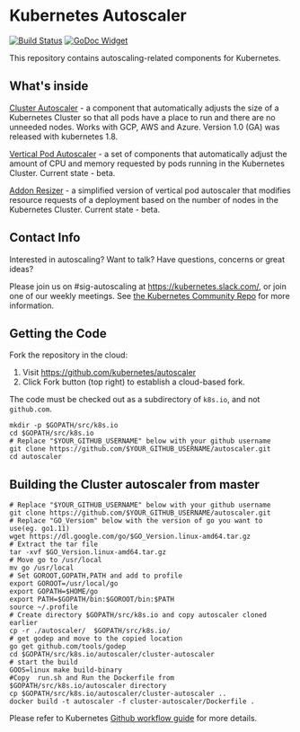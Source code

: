 # Kubernetes Autoscaler

[![Build Status](https://travis-ci.org/kubernetes/autoscaler.svg?branch=master)](https://travis-ci.org/kubernetes/autoscaler) [![GoDoc Widget]][GoDoc]

This repository contains autoscaling-related components for Kubernetes.

## What's inside

[Cluster Autoscaler](https://github.com/kubernetes/autoscaler/tree/master/cluster-autoscaler) - a component that automatically adjusts the size of a Kubernetes
Cluster so that all pods have a place to run and there are no unneeded nodes. Works with GCP, AWS and Azure. Version 1.0 (GA) was released with kubernetes 1.8.

[Vertical Pod Autoscaler](https://github.com/kubernetes/autoscaler/tree/master/vertical-pod-autoscaler) - a set of components that automatically adjust the
amount of CPU and memory requested by pods running in the Kubernetes Cluster. Current state - beta.

[Addon Resizer](https://github.com/kubernetes/autoscaler/tree/master/addon-resizer) - a simplified version of vertical pod autoscaler that modifies
resource requests of a deployment based on the number of nodes in the Kubernetes Cluster. Current state - beta.

## Contact Info

Interested in autoscaling? Want to talk? Have questions, concerns or great ideas?

Please join us on #sig-autoscaling at https://kubernetes.slack.com/, or join one
of our weekly meetings.  See [the Kubernetes Community Repo](https://github.com/kubernetes/community/blob/master/sig-autoscaling/README.md) for more information.

## Getting the Code

Fork the repository in the cloud:
1. Visit https://github.com/kubernetes/autoscaler
2. Click Fork button (top right) to establish a cloud-based fork.

The code must be checked out as a subdirectory of `k8s.io`, and not `github.com`.

```shell
mkdir -p $GOPATH/src/k8s.io
cd $GOPATH/src/k8s.io
# Replace "$YOUR_GITHUB_USERNAME" below with your github username
git clone https://github.com/$YOUR_GITHUB_USERNAME/autoscaler.git
cd autoscaler
```

## Building the Cluster autoscaler from master

```shell
# Replace "$YOUR_GITHUB_USERNAME" below with your github username
git clone https://github.com/$YOUR_GITHUB_USERNAME/autoscaler.git
# Replace "GO_Versiom" below with the version of go you want to use(eg. go1.11)
wget https://dl.google.com/go/$GO_Version.linux-amd64.tar.gz
# Extract the tar file
tar -xvf $GO_Version.linux-amd64.tar.gz
# Move go to /usr/local
mv go /usr/local
# Set GOROOT,GOPATH,PATH and add to profile
export GOROOT=/usr/local/go
export GOPATH=$HOME/go
export PATH=$GOPATH/bin:$GOROOT/bin:$PATH
source ~/.profile
# Create directory $GOPATH/src/k8s.io and copy autoscaler cloned earlier
cp -r ./autoscaler/  $GOPATH/src/k8s.io/
# get godep and move to the copied location 
go get github.com/tools/godep
cd $GOPATH/src/k8s.io/autoscaler/cluster-autoscaler 
# start the build
GOOS=linux make build-binary
#Copy  run.sh and Run the Dockerfile from $GOPATH/src/k8s.io/autoscaler directory
cp $GOPATH/src/k8s.io/autoscaler/cluster-autoscaler ..
docker build -t autoscaler -f cluster-autoscaler/Dockerfile .
```


Please refer to Kubernetes [Github workflow guide] for more details.

[GoDoc]: https://godoc.org/k8s.io/autoscaler
[GoDoc Widget]: https://godoc.org/k8s.io/autoscaler?status.svg
[Github workflow guide]: https://github.com/kubernetes/community/blob/master/contributors/guide/github-workflow.md
